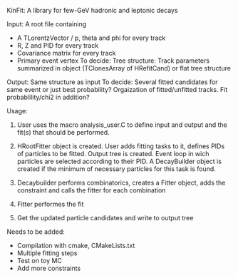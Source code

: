 KinFit: A library for few-GeV hadronic and leptonic decays

Input: A root file containing
- A TLorentzVector / p, theta and phi for every track
- R, Z and PID for every track
- Covariance matrix for every track
- Primary event vertex
To decide: Tree structure: Track parameters summarized in object (TClonesArray of HRefitCand) or flat tree structure

Output: Same structure as input
To decide: Several fitted candidates for same event or just best probability? Orgaization of fitted/unfitted tracks. Fit probablility/chi2 in addition?


Usage:
1) User uses the macro analysis_user.C to define input and output and the fit(s) that should be performed.

2) HRootFitter object is created. User adds fitting tasks to it, defines PIDs of particles to be fitted. Output tree is created. Event loop in wich particles are selected according to their PID. A DecayBuilder object is created if the minimum of necessary particles for this task is found.

3) Decaybuilder performs combinatorics, creates a Fitter object, adds the constraint and calls the fitter for each combination

4) Fitter performes the fit

5) Get the updated particle candidates and write to output tree


Needs to be added:
- Compilation with cmake, CMakeLists.txt
- Multiple fitting steps
- Test on toy MC
- Add more constraints
